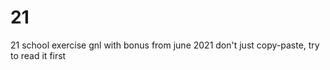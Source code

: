 # 21
21 school exercise
gnl with bonus from june 2021
don't just copy-paste, try to read it first


